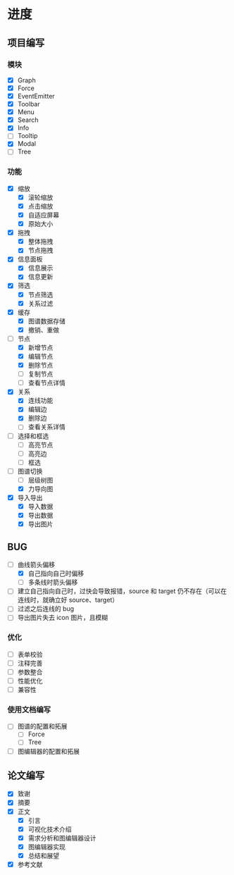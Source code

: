 # 进度

## 项目编写

### 模块

- [x] Graph
- [x] Force
- [x] EventEmitter
- [x] Toolbar
- [x] Menu
- [x] Search
- [x] Info
- [ ] Tooltip
- [x] Modal
- [ ] Tree

### 功能

- [x] 缩放
  - [x] 滚轮缩放
  - [x] 点击缩放
  - [x] 自适应屏幕
  - [x] 原始大小
- [x] 拖拽
  - [x] 整体拖拽
  - [x] 节点拖拽
- [x] 信息面板
  - [x] 信息展示
  - [x] 信息更新
- [x] 筛选
  - [x] 节点筛选
  - [x] 关系过滤
- [x] 缓存
  - [x] 图谱数据存储
  - [x] 撤销、重做
- [ ] 节点
  - [x] 新增节点
  - [x] 编辑节点
  - [x] 删除节点
  - [ ] 复制节点
  - [ ] 查看节点详情
- [x] 关系
  - [x] 连线功能
  - [x] 编辑边
  - [x] 删除边
  - [ ] 查看关系详情
- [ ] 选择和框选
  - [ ] 高亮节点
  - [ ] 高亮边
  - [ ] 框选
- [ ] 图谱切换
  - [ ] 层级树图
  - [x] 力导向图
- [x] 导入导出
  - [x] 导入数据
  - [x] 导出数据
  - [x] 导出图片

## BUG

- [ ] 曲线箭头偏移
  - [x] 自己指向自己时偏移
  - [ ] 多条线时箭头偏移
- [ ] 建立自己指向自己时，过快会导致报错，source 和 target 仍不存在（可以在连线时，就确立好 source、target）
- [ ] 过滤之后连线的 bug
- [ ] 导出图片失去 icon 图片，且模糊

### 优化

- [ ] 表单校验
- [ ] 注释完善
- [ ] 参数整合
- [ ] 性能优化
- [ ] 兼容性

### 使用文档编写

- [ ] 图谱的配置和拓展
  - [ ] Force
  - [ ] Tree
- [ ] 图编辑器的配置和拓展

## 论文编写

- [x] 致谢
- [x] 摘要
- [x] 正文
  - [x] 引言
  - [x] 可视化技术介绍
  - [x] 需求分析和图编辑器设计
  - [x] 图编辑器实现
  - [x] 总结和展望
- [x] 参考文献
